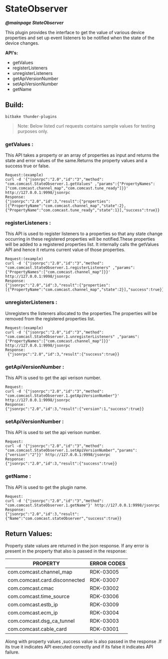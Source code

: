 StateObserver
===============
***@mainpage StateObserver***

This plugin provides the interface to get the value of various device properties and set up event listeners 
to be notified when the state of the device changes.


**API's:**
- getValues
- registerListeners
- unregisterListeners
- getApiVersionNumber
- setApiVersionNumber
- getName

## Build:
```
bitbake thunder-plugins
```

>Note: Below listed curl requests contains sample values for testing purposes only.


### getValues :
This API takes a property or an array of properties as input and returns the state and error values of the same.Returns the property values and a success true or false.
```
Request:(example)
curl -d '{"jsonrpc":"2.0","id":"3","method": "com.comcast.StateObserver.1.getValues" ,"params":{"PropertyNames":["com.comcast.channel_map","com.comcast.tune_ready"]}}' http://127.0.0.1:9998/jsonrpc
Response:
{"jsonrpc":"2.0","id":3,"result":{"properties":[{"PropertyName":"com.comcast.channel_map","state":2},{"PropertyName":"com.comcast.tune_ready","state":1}],"success":true}}
```



### registerListeners :
This API is used to register listeners to a properties so that any state change occurring in these registered properties will be notified.These properties will be added to a registered properties list.
It internally calls the getValues API and hence it returns current value of those properties.
```
Request:(example)
curl -d '{"jsonrpc":"2.0","id":"3","method": "com.comcast.StateObserver.1.registerListeners" ,"params":{"PropertyNames":["com.comcast.channel_map"]}}' http://127.0.0.1:9998/jsonrpc
Response:
{"jsonrpc":"2.0","id":3,"result":{"properties":[{"PropertyName":"com.comcast.channel_map","state":2}],"success":true}}
```

### unregisterListeners :
Unregisters the listeners allocated to the properties.The properties will be removed from the registered properties list.
```
Request:(example)
curl -d '{"jsonrpc":"2.0","id":"3","method": "com.comcast.StateObserver.1.unregisterListeners" ,"params":{"PropertyNames":["com.comcast.channel_map"]}}' http://127.0.0.1:9998/jsonrpc
Response:
 {"jsonrpc":"2.0","id":3,"result":{"success":true}}
```

### getApiVersionNumber :
This API is used to get the api verison number.
```
Request:
curl -d '{"jsonrpc":"2.0","id":"3","method": "com.comcast.StateObserver.1.getApiVersionNumber"}' http://127.0.0.1:9998/jsonrpc
Response:
{"jsonrpc":"2.0","id":3,"result":{"version":1,"success":true}}
```

### setApiVersionNumber :
This API is used to set the api verison number.
```
Request:
curl -d '{"jsonrpc":"2.0","id":"3","method": "com.comcast.StateObserver.1.setApiVersionNumber","params":{"version":"2"}}' http://127.0.0.1:9998/jsonrpc
Response:
{"jsonrpc":"2.0","id":3,"result":{"success":true}}
```

### getName :
This API is used to get the plugin name.
```
Request:
curl -d '{"jsonrpc":"2.0","id":"3","method": "com.comcast.StateObserver.1.getName"}' http://127.0.0.1:9998/jsonrpc
Response:
{"jsonrpc":"2.0","id":3,"result":{"Name":"com.comcast.stateObserver","success":true}}
```


## Return Values:
Property state values are returned in the json response.
If any error is present in the property that also is passed in the response:

PROPERTY                       | ERROR CODES |
-------------------------------|------------ |
com.comcast.channel_map        | RDK-03005   |    
com.comcast.card.disconnected  | RDK-03007   |    
com.comcast.cmac               | RDK-03002   |
com.comcast.time_source        | RDK-03006   |
com.comcast.estb_ip            | RDK-03009   |
com.comcast.ecm_ip             | RDK-03004   |
com.comcast.dsg_ca_tunnel      | RDK-03003   |
com.comcast.cable_card         | RDK-03001   |


Along with property values ,success value is also passed in the response .If its  true it indicates API executed correctly and if its false it indicates 
API failure.



